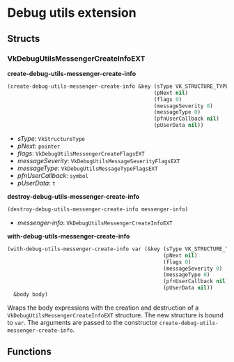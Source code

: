 # Debug utils extension

## Structs

### VkDebugUtilsMessengerCreateInfoEXT

**create-debug-utils-messenger-create-info**
```lisp
(create-debug-utils-messenger-create-info &key (sType VK_STRUCTURE_TYPE_DEBUG_UTILS_MESSENGER_CREATE_INFO_EXT)
                                               (pNext nil)
                                               (flags 0)
                                               (messageSeverity 0)
                                               (messageType 0)
                                               (pfnUserCallback nil)
                                               (pUserData nil))
```
* *sType*: `VkStructureType`
* *pNext*: `pointer`
* *flags*: `VkDebugUtilsMessengerCreateFlagsEXT`
* *messageSeverity*: `VkDebugUtilsMessageSeverityFlagsEXT`
* *messageType*: `VkDebugUtilsMessageTypeFlagsEXT`
* *pfnUserCallback*: `symbol`
* *pUserData*: `t`

**destroy-debug-utils-messenger-create-info**
```lisp
(destroy-debug-utils-messenger-create-info messenger-info)
```
* *messenger-info*: `VkDebugUtilsMessengerCreateInfoEXT`

**with-debug-utils-messenger-create-info**
```lisp
(with-debug-utils-messenger-create-info var (&key (sType VK_STRUCTURE_TYPE_DEBUG_UTILS_MESSENGER_CREATE_INFO_EXT)
                                                  (pNext nil)
                                                  (flags 0)
                                                  (messageSeverity 0)
                                                  (messageType 0)
                                                  (pfnUserCallback nil)
                                                  (pUserData nil))
  &body body)
```
Wraps the body expressions with the creation and destruction of a `VkDebugUtilsMessengerCreateInfoEXT` structure. The new structure is bound to `var`. The arguments are passed to the constructor `create-debug-utils-messenger-create-info`.

## Functions
